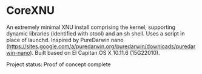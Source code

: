 # CoreXNU
An extremely minimal XNU install comprising the kernel, supporting dynamic libraries (identified with otool) and an sh shell. Uses a script in place of launchd. Inspired by PureDarwin nano (https://sites.google.com/a/puredarwin.org/puredarwin/downloads/puredarwin-nano). Built based on El Capitan OS X 10.11.6 (15G22010).

Project status: Proof of concept complete
